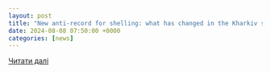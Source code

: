 ```yaml
---
layout: post
title: "New anti-record for shelling: what has changed in the Kharkiv sector after reports of a «breakthrough» in the Kursk region of Russia | УНН"
date: 2024-08-08 07:50:00 +0000
categories: [news]
---
```


[Читати далі](https://unn.ua/en/news/new-anti-record-for-shelling-what-has-changed-in-the-kharkiv-sector-after-reports-of-a-breakthrough-in-the-kursk-region-of-russia)

